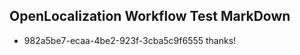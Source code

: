 ## OpenLocalization Workflow Test MarkDown
* 982a5be7-ecaa-4be2-923f-3cba5c9f6555 thanks!

<!--HONumber=Jul16_HO2-->


